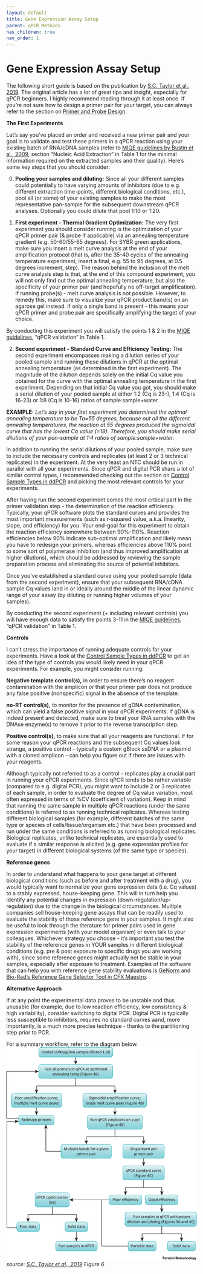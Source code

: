 ```yaml
---
layout: default
title: Gene Expression Assay Setup
parent: qPCR Methods
has_children: true
nav_order: 1
---
```


# Gene Expression Assay Setup

The following short guide is based on the publication by [S.C. Taylor et al., 2019]([https://www.cell.com/trends/biotechnology/fulltext/S0167-7799(18)30342-1](https://www.cell.com/trends/biotechnology/fulltext/S0167-7799(18)30342-1)). The original article has a lot of great tips and insight, especially for qPCR beginners. I highly recommend reading through it at least once.
If you’re not sure how to design a primer pair for your target, you can always refer to the section on [Primer and Probe Design](Mds/PCR-method-library/Basics/Primer-and-Probe-design.html).

**The First Experiments**

Let’s say you’ve placed an order and received a new primer pair and your goal is to validate and test these primers in a qPCR reaction using your existing batch of RNA/cDNA samples (refer to [MIQE guidelines by Bustin et al., 2009](https://academic.oup.com/clinchem/article-abstract/55/4/611/5631762), section “Nucleic Acid Extraction” in Table 1 for the minimal information required on the extracted samples and their quality). Here’s some key steps that you should consider:

0. **Pooling your samples and diluting:** Since all your different samples could potentially to have varying amounts of inhibitors (due to e.g. different extraction time-points, different biological conditions, etc.), pool all (or some) of your existing samples to make the most representative pan-sample for the subsequent downstream qPCR analyses. Optionally you could dilute that pool 1:10 or 1:20.

1. **First experiment - Thermal Gradient Optimization:** The very first experiment you should consider running is the optimization of your qPCR primer pair (& probe if applicable) via an annealing temperature gradient (e.g. 50-60/55-65 degrees). For SYBR green applications, make sure you insert a melt curve analysis at the end of your amplification protocol (that is, after the 35-40 cycles of the annealing temperature experiment, insert a final, e.g. 55 to 95 degrees, at 0.5 degrees increment, step). The reason behind the inclusion of the melt curve analysis step is that, at the end of this compound experiment, you will not only find out the optimal annealing temperature, but also the specificity of your primer pair (and hopefully no off-target amplification). If running probe(s) - melt curve analysis is not possible. However, to remedy this, make sure to visualize your qPCR product band(s) on an agarose gel instead. If only a single band is present - this means your qPCR primer and probe pair are specifically amplifying the target of your choice.

By conducting this experiment you will satisfy the points 1 & 2 in the [MIQE guidelines](https://academic.oup.com/clinchem/article-abstract/55/4/611/5631762), “qPCR validation” in Table 1.

2. **Second experiment - Standard Curve and Efficiency Testing:** The second experiment encompasses making a dilution series of your pooled sample and running these dilutions in qPCR at the optimal annealing temperature (as determined in the first experiment). The magnitude of the dilution depends solely on the initial Cq value you obtained for the curve with the optimal annealing temperature in the first experiment. Depending on that initial Cq value you got, you should make a serial dilution of your pooled sample at either 1:2 (Cq is 23-), 1:4 (Cq is 16-23) or 1:8 (Cq is 10-16) ratios of sample:sample+water.

  **EXAMPLE:** *Let’s say in your first experiment you determined the optimal annealing temperature to be Ta=55 degrees, because out all the different annealing temperatures, the reaction at 55 degrees produced the sigmoidal curve that has the lowest Cq value (=18). Therefore, you should make serial dilutions of your pan-sample at 1:4 ratios of sample:sample+water.*

In addition to running the serial dilutions of your pooled sample, make sure to include the necessary controls and replicates (at least 2 or 3 technical replicates) in the experiment. At the very least an NTC should be run in parallel with all your experiments. Since qPCR and digital PCR share a lot of similar control types, i recommended checking out the section on [Control Sample Types in ddPCR](/Mds/PCR-method-library/Basics/Control-sample-types-in-ddPCR.html) and picking the most relevant controls for your experiments.

After having run the second experiment comes the most critical part in the primer validation step - the determination of the reaction efficiency. Typically, your qPCR software plots the standard curves and provides the most important measurements (such as r-squared value, a.k.a. linearity, slope, and efficiency) for you. Your end-goal for this experiment to obtain the reaction efficiency somewhere between 90%-110%. Reaction efficiencies below 90% indicate sub-optimal amplification and likely mean you have to redesign your primers, whereas efficiencies above 110% point to some sort of polymerase inhibition (and thus improved amplification at higher dilutions), which should be addressed by reviewing the sample preparation process and eliminating the source of potential inhibitors.

Once you’ve established a standard curve using your pooled sample (data from the second experiment), ensure that your subsequent RNA/cDNA sample Cq values land in or ideally around the middle of the linear dynamic range of your assay (by diluting or running higher volumes of your samples).

By conducting the second experiment (+ including relevant controls) you will have enough data to satisfy the points 3-11 in the [MIQE guidelines](https://academic.oup.com/clinchem/article-abstract/55/4/611/5631762), “qPCR validation” in Table 1.


**Controls**

I can’t stress the importance of running adequate controls for your experiments. Have a look at the [Control Sample Types in ddPCR](/Mds/PCR-method-library/Basics/Control-sample-types-in-ddPCR.html) to get an idea of the type of controls you would likely need in your qPCR experiments. For example, you might consider running:

**Negative template control(s),** in order to ensure there’s no reagent contamination with the amplicon or that your primer pair does not produce any false positive (nonspecific) signal in the absence of the template.

**no-RT control(s),** to monitor for the presence of gDNA contamination, which can yield a false positive signal in your qPCR experiments. If gDNA is indeed present and detected, make sure to treat your RNA samples with the DNAse enzyme(s) to remove it prior to the reverse transcription step.

**Positive control(s),** to make sure that all your reagents are functional. If for some reason your qPCR reactions and the subsequent Cq values look strange, a positive control - typically a custom gBlock ssDNA or a plasmid with a cloned amplicon - can help you figure out if there are issues with your reagents.

Although typically not referred to as a control - replicates play a crucial part in running your qPCR experiments. Since qPCR tends to be rather variable (compared to e.g. digital PCR), you might want to include 2 or 3 replicates of each sample, in order to evaluate the degree of Cq value variation, most often expressed in terms of %CV (coefficient of variation). Keep in mind that running the same sample in multiple qPCR reactions (under the same conditions) is referred to as running technical replicates. Whereas testing different biological samples (for example, different batches of the same type or species of cells/tissue/organism etc.) that have been processed and run under the same conditions is referred to as running biological replicates. Biological replicates, unlike technical replicates, are essentially used to evaluate if a similar response is elicited (e.g. gene expression profiles for your target) in different biological systems (of the same type or species).

**Reference genes**

In order to understand what happens to your gene target at different biological conditions (such as before and after treatment with a drug), you would typically want to normalize your gene expression data (i.e. Cq values) to a stably expressed, house-keeping gene. This will in turn help you identify any potential changes in expression (down-regulation/up-regulation) due to the change in the biological circumstances. Multiple companies sell house-keeping gene assays that can be readily used to evaluate the stability of those reference gene in your samples. It might also be useful to look through the literature for primer pairs used in gene expression experiments (with your model organism) or even talk to your colleagues. Whichever strategy you choose - it’s important you test the stability of the reference genes in YOUR samples in different biological conditions (e.g. pre & post exposure to specific drugs you are working with), since some reference genes might actually not be stable in your samples, especially after exposure to treatment. Examples of the software that can help you with reference gene stability evaluations is [GeNorm](https://genorm.cmgg.be/) and [Bio-Rad’s Reference Gene Selector Tool in CFX Maestro](https://www.bio-rad.com/en-se/product/cfx-maestro-software-for-cfx-real-time-pcr-instruments?ID=OKZP7E15).

**Alternative Approach**

If at any point the experimental data proves to be unstable and thus unusable (for example, due to low reaction efficiency, low consistency & high variability), consider switching to digital PCR. Digital PCR is typically less susceptible to inhibitors, requires no standard curves aand, more importantly, is a much more precise technique - thanks to the partitioning step prior to PCR.

For a summary workflow, refer to the diagram below.
![figure6ge.jpg](Gene%20expression%20assay%20setup/figure6ge.jpg)
*source: [S.C. Taylor et al., 2019](https://www.cell.com/trends/biotechnology/fulltext/S0167-7799(18)30342-1) Figure 6*
